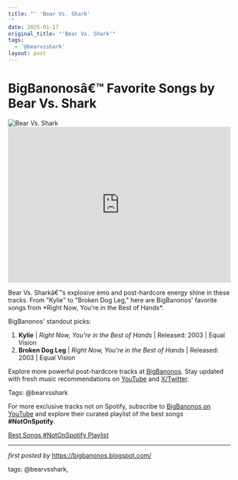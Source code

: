 ```yaml
---
title: "' 'Bear Vs. Shark'
'"
date: 2025-01-17
original_title: "'Bear Vs. Shark'"
tags:
  - '@bearvsshark'
layout: post
---
```

<!-- Title of the Post -->
<h1 >BigBanonosâ€™ Favorite Songs by Bear Vs. Shark</h1> <!-- Featured Image -->
<div > <img src="https://i.scdn.co/image/2a06e60b3c8e99b5d96b2ec8d4b8a53146267072" alt="Bear Vs. Shark">
</div> <!-- Spotify Embed -->
<div > <iframe src="https://open.spotify.com/embed/playlist/3vc5gsI00ziqAlQTcg4NkK?utm_source=generator" width="100%" height="352" frameBorder="0" allowfullscreen="" allow="autoplay; clipboard-write; encrypted-media; fullscreen; picture-in-picture" loading="lazy"></iframe>
</div> <!-- Introductory Text -->
<p >Bear Vs. Sharkâ€™s explosive emo and post-hardcore energy shine in these tracks. From "Kylie" to "Broken Dog Leg," here are BigBanonos' favorite songs from *Right Now, You're in the Best of Hands*.</p> <!-- Song Highlights -->
<div > <p>BigBanonos' standout picks:</p> <ol> <li><strong>Kylie</strong> | <em>Right Now, You're in the Best of Hands</em> | Released: 2003 | Equal Vision</li> <li><strong>Broken Dog Leg</strong> | <em>Right Now, You're in the Best of Hands</em> | Released: 2003 | Equal Vision</li> </ol>
</div> <!-- Footer Links -->
<div > <p>Explore more powerful post-hardcore tracks at <a href="https://bigbanonos.blogspot.com/" target="_blank">BigBanonos</a>. Stay updated with fresh music recommendations on <a href="https://www.youtube.com/@BigBanonos" target="_blank">YouTube</a> and <a href="https://x.com/bigbanonos" target="_blank">X/Twitter</a>.</p>
</div> <!-- Tags -->
<p >Tags: @bearvsshark</p>

<!--Subscribe and Playlist Links-->
<div>
    <p>For more exclusive tracks not on Spotify, subscribe to <a href="https://www.youtube.com/@BigBanonos" target="_blank">BigBanonos on YouTube</a> and explore their curated playlist of the best songs <strong>#NotOnSpotify</strong>.</p>
    <p><a href="https://www.youtube.com/playlist?list=PLtuNtuTatqI0kFahUCbtbfenC_ET5O_tr" target="_blank">Best Songs #NotOnSpotify Playlist<br /></a></p></div>

<hr />

<p><em>first posted by</em> <a href="https://bigbanonos.blogspot.com/" rel="noopener" target="_new">https://bigbanonos.blogspot.com/</a></p>

<p>tags: @bearvsshark,</p>
